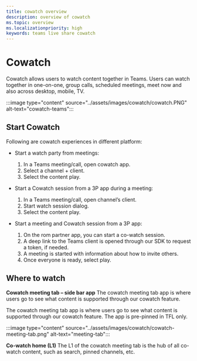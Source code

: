 ```yaml
---
title: cowatch overview
description: overview of cowatch
ms.topic: overview
ms.localizationpriority: high
keywords: teams live share cowatch  
---
```


# Cowatch

Cowatch allows users to watch content together in Teams. Users can watch together in one-on-one, group calls, scheduled meetings, meet now and also across desktop, mobile, TV.

:::image type="content" source="../assets/images/cowatch/cowatch.PNG" alt-text="cowatch-teams":::

## Start Cowatch

Following are cowatch experiences in different platform:

* Start a watch party from meetings:

   1. In a Teams meeting/call, open cowatch app.
   1. Select a channel + client.
   1. Select the content play.

* Start a Cowatch session from a 3P app during a meeting:

   1. In a Teams meeting/call, open channel’s client.
   1. Start watch session dialog.
   1. Select the content play.

* Start a meeting and Cowatch session from a 3P app:

   1. On the rom partner app, you can start a co-watch session.
   1. A deep link to the Teams client is opened through our SDK to request a token, if needed.
   1. A meeting is started with information about how to invite others.
   1. Once everyone is ready, select play.

## Where to watch

**Cowatch meeting tab – side bar app**
The cowatch meeting tab app is where users go to see what content is supported through our cowatch feature.  

The cowatch meeting tab app is where users go to see what content is supported through our cowatch feature. The app is pre-pinned in TFL only.

:::image type="content" source="../assets/images/cowatch/cowatch-meeting-tab.png" alt-text="meeting-tab":::

**Co-watch home (L1)**
The L1 of the cowatch meeting tab is the hub of all co-watch content, such as search, pinned channels, etc.
